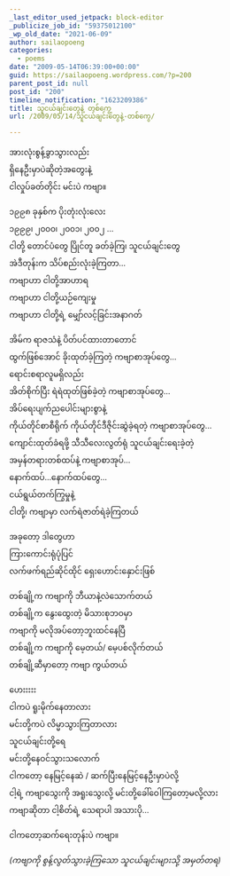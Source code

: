 ```yaml
---
_last_editor_used_jetpack: block-editor
_publicize_job_id: "59375012100"
_wp_old_date: "2021-06-09"
author: sailaopoeng
categories:
  - poems
date: "2009-05-14T06:39:00+00:00"
guid: https://sailaopoeng.wordpress.com/?p=200
parent_post_id: null
post_id: "200"
timeline_notification: "1623209386"
title: သူငယ်ချင်းတွေနဲ့ တစ်ကွေ့
url: /2009/05/14/သူငယ်ချင်းတွေနဲ့-တစ်ကွေ/

---
```

အားလုံးစွန့်ခွာသွားလည်း  
ရှိနေဦးမှာပဲဆိုတဲ့အတွေးနဲ့  
ငါလှုပ်ခတ်တိုင်း မင်းပဲ ကဗျာ။

၁၉၉၈ ခုနှစ်က ပိုးတုံးလုံးလေး  
၁၉၉၉၊ ၂၀၀၀၊ ၂၀၀၁၊ ၂၀၀၂ …  
ငါတို့ တောင်ပံတွေ ပြိုင်တူ ခတ်ခဲ့ကြ၊ သူငယ်ချင်းတွေ  
အဲဒီတုန်းက သိပ်စည်းလုံးခဲ့ကြတာ…  
ကဗျာဟာ ငါတို့အာဟာရ  
ကဗျာဟာ ငါတို့ယဉ်ကျေးမှု  
ကဗျာဟာ ငါတို့ရဲ့ မျှော်လင့်ခြင်းအနာဂတ်

အိမ်က ရာဇသံနဲ့ ပိတ်ပင်ထားတာတောင်  
ထွက်ဖြစ်အောင် ခိုးထုတ်ခဲ့ကြတဲ့ ကဗျာစာအုပ်တွေ…  
ရောင်းစရာလူမရှိလည်း  
အိတ်စိုက်ပြီး ရဲရဲထုတ်ဖြစ်ခဲ့တဲ့ ကဗျာစာအုပ်တွေ…  
အိပ်ရေးပျက်ညပေါင်းများစွာနဲ့  
ကိုယ်တိုင်စာစီရိုက် ကိုယ်တိုင်ဒီဇိုင်းဆွဲခဲ့ရတဲ့ ကဗျာစာအုပ်တွေ…  
ကျောင်းထုတ်ခံရဖို့ သီသီလေးလွတ်ရုံ သူငယ်ချင်းရေးခဲ့တဲ့  
အမှန်တရားတစ်ထပ်နဲ့ ကဗျာစာအုပ်…  
နောက်ထပ်…နောက်ထပ်တွေ…  
ငယ်ရွယ်တက်ကြွမှုနဲ့  
ငါတို့၊ ကဗျာမှာ လက်ရဲဇာတ်ရဲခဲ့ကြတယ်

အခုတော့ ဒါတွေဟာ  
ကြားကောင်းရုံပုံပြင်  
လက်ဖက်ရည်ဆိုင်ထိုင် ရှေးဟောင်းနှောင်းဖြစ်

တစ်ချို့က ကဗျာကို ဘီယာနဲ့လဲသောက်တယ်  
တစ်ချို့က နွေးထွေးတဲ့ မိသားစုဘဝမှာ  
ကဗျာကို မလိုအပ်တော့ဘူးထင်နေပြီ  
တစ်ချို့က ကဗျာကို မေ့တယ်/ မေ့ပစ်လိုက်တယ်  
တစ်ချို့ဆီမှာတော့ ကဗျာ ကွယ်တယ်

ဟေးးးးး  
ငါကပဲ ရူးမိုက်နေတာလား  
မင်းတို့ကပဲ လိမ္မာသွားကြတာလား  
သူငယ်ချင်းတို့ရေ  
မင်းတို့နေဝင်သွားသလောက်  
ငါကတော့ နေမြင့်နေဆဲ / ဆက်ပြီးနေမြင့်နေဦးမှာပဲလို့  
ငါ့ရဲ့ ကဗျာသွေးကို အရူးသွေးလို့ မင်းတို့ခေါ်ဝေါကြတော့မလို့လား  
ကဗျာဆိုတာ ငါ့စိတ်ရဲ့ သေရာပါ အသားပို…

ငါကတော့ဆက်ရေးတုန်းပဲ ကဗျာ။

_(ကဗျာကို စွန့်လွတ်သွားခဲ့ကြသော သူငယ်ချင်းများသို့ အမှတ်တရ)_
